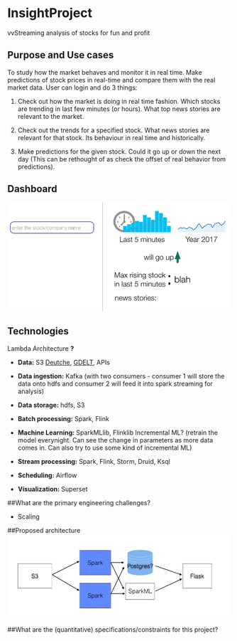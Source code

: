 # InsightProject


vvStreaming analysis of stocks for fun and profit



## Purpose and Use cases

To study how the market behaves and monitor it in real time. Make predictions of stock prices in real-time and compare them with the real market data. User can login and do 3 things:

1. Check out how the market is doing in real time fashion. Which stocks are trending in last few minutes (or hours). What top news stories are relevant to the market.

2. Check out the trends for a specified stock. What news stories are relevant for that stock. Its behaviour in real time and historically.

3. Make predictions for the given stock. Could it go up or down the next day (This can be rethought of as check the offset of real behavior from  predictions).

## Dashboard
![Dashboard](https://github.com/sinidhisi/insight_data_project/blob/master/images/dashboard.jpg)




## Technologies

Lambda Architecture **?**

* **Data:** S3 [Deutche](https://registry.opendata.aws/deutsche-boerse-pds/), [GDELT](https://registry.opendata.aws/gdelt/),  APIs 	 

* **Data ingestion:** Kafka (with two consumers - consumer 1 will store the data onto hdfs and consumer 2 will feed it into spark streaming for analysis)

* **Data storage:** hdfs, S3

* **Batch processing:** Spark, Flink

* **Machine Learning:** SparkMLlib, Flinklib
 Incremental ML? (retrain the model everynight. Can see the change in parameters as more data comes in. Can also try to use some kind of incremental ML)

* **Stream processing:** Spark, Flink, Storm, Druid, Ksql
 
* **Scheduling:** Airflow

* **Visualization:** Superset

##What are the primary engineering challenges?

* Scaling   

##Proposed architecture
![architecture](https://github.com/sinidhisi/insight_data_project/blob/master/images/architecture.jpg)

##What are the (quantitative) specifications/constraints for this project?



